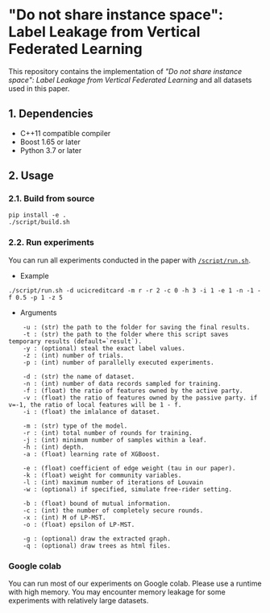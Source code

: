 # "Do not share instance space": Label Leakage from Vertical Federated Learning

This repository contains the implementation of *"Do not share instance space": Label Leakage from Vertical Federated Learning* and all datasets used in this paper.

## 1. Dependencies

- C++11 compatible compiler
- Boost 1.65 or later
- Python 3.7 or later

## 2. Usage

### 2.1. Build from source

```
pip install -e .
./script/build.sh
```

### 2.2. Run experiments

You can run all experiments conducted in the paper with [`/script/run.sh`](./script/run.sh).

- Example

```
./script/run.sh -d ucicreditcard -m r -r 2 -c 0 -h 3 -i 1 -e 1 -n -1 -f 0.5 -p 1 -z 5
```

- Arguments

```
    -u : (str) the path to the folder for saving the final results.
    -t : (str) the path to the folder where this script saves temporary results (default=`result`).
    -y : (optional) steal the exact label values.
    -z : (int) number of trials.
    -p : (int) number of parallelly executed experiments.

    -d : (str) the name of dataset.
    -n : (int) number of data records sampled for training.
    -f : (float) the ratio of features owned by the active party.
    -v : (float) the ratio of features owned by the passive party. if v=-1, the ratio of local features will be 1 - f.
    -i : (float) the imlalance of dataset.

    -m : (str) type of the model.
    -r : (int) total number of rounds for training.
    -j : (int) minimum number of samples within a leaf.
    -h : (int) depth.
    -a : (float) learning rate of XGBoost.

    -e : (float) coefficient of edge weight (tau in our paper).
    -k : (float) weight for community variables.
    -l : (int) maximum number of iterations of Louvain
    -w : (optional) if specified, simulate free-rider setting.

    -b : (float) bound of mutual information.
    -c : (int) the number of completely secure rounds.
    -x : (int) M of LP-MST.
    -o : (float) epsilon of LP-MST.

    -g : (optional) draw the extracted graph.
    -q : (optional) draw trees as html files.
```

### Google colab

You can run most of our experiments on Google colab. Please use a runtime with high memory. You may encounter memory leakage for some experiments with relatively large datasets.
